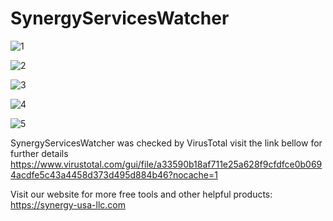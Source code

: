 # SynergyServicesWatcher




![1](https://user-images.githubusercontent.com/94911727/158199894-092228a9-f731-42d6-bef4-f6013be55ad3.jpg)


![2](https://user-images.githubusercontent.com/94911727/158199920-18ca86b0-0562-47b2-9ba7-7cf97810a3f6.jpg)



![3](https://user-images.githubusercontent.com/94911727/158199933-07a9eea6-8db6-46e8-93db-7b4e347aa9af.jpg)



![4](https://user-images.githubusercontent.com/94911727/158199940-b0c58a0f-b496-4070-a123-422cf3c91fee.jpg)


![5](https://user-images.githubusercontent.com/94911727/158199949-97ab049e-ae33-4af2-ac4f-660cee2ff429.jpg)



SynergyServicesWatcher was checked by VirusTotal visit the link bellow for further details https://www.virustotal.com/gui/file/a33590b18af711e25a628f9cfdfce0b0694acdfe5c43a4458d373d495d884b46?nocache=1


Visit our website for more free tools and other helpful products: https://synergy-usa-llc.com
